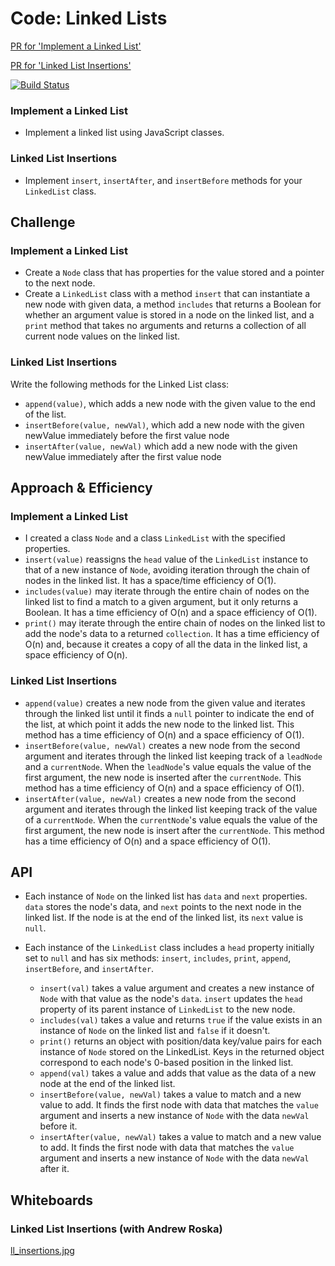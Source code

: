 # Code: Linked Lists
[PR for 'Implement a Linked List'](https://github.com/charmedsatyr-401-advanced-javascript/data-structures-and-algorithms/pull/6)

[PR for 'Linked List Insertions'](https://github.com/charmedsatyr-401-advanced-javascript/data-structures-and-algorithms/pull/7)

[![Build Status](https://travis-ci.org/charmedsatyr-401-advanced-javascript/data-structures-and-algorithms.svg?branch=submission)](https://travis-ci.org/charmedsatyr-401-advanced-javascript/data-structures-and-algorithms)

### Implement a Linked List
* Implement a linked list using JavaScript classes.
### Linked List Insertions
* Implement `insert`, `insertAfter`, and `insertBefore` methods for your `LinkedList` class.

## Challenge
### Implement a Linked List
* Create a `Node` class that has properties for the value stored and a pointer to the next node.
* Create a `LinkedList` class with a method `insert` that can instantiate a new node with given data, a method `includes` that returns a Boolean for whether an argument value is stored in a node on the linked list, and a `print` method that takes no arguments and returns a collection of all current node values on the linked list.
### Linked List Insertions
Write the following methods for the Linked List class:
* `append(value)`, which adds a new node with the given value to the end of the list.
* `insertBefore(value, newVal)`, which add a new node with the given newValue immediately before the first value node
* `insertAfter(value, newVal)` which add a new node with the given newValue immediately after the first value node

## Approach & Efficiency
### Implement a Linked List
* I created a class `Node` and a class `LinkedList` with the specified properties.
* `insert(value)` reassigns the `head` value of the `LinkedList` instance to that of a new instance of `Node`, avoiding iteration through the chain of nodes in the linked list. It has a space/time efficiency of O(1).
* `includes(value)` may iterate through the entire chain of nodes on the linked list to find a match to a given argument, but it only returns a Boolean. It has a time efficiency of O(n) and a space efficiency of O(1).
* `print()` may iterate through the entire chain of nodes on the linked list to add the node's data to a returned `collection`. It has a time efficiency of O(n) and, because it creates a copy of all the data in the linked list, a space efficiency of O(n).
### Linked List Insertions
* `append(value)` creates a new node from the given value and iterates through the linked list until it finds a `null` pointer to indicate the end of the list, at which point it adds the new node to the linked list. This method has a time efficiency of O(n) and a space efficiency of O(1).
* `insertBefore(value, newVal)` creates a new node from the second argument and iterates through the linked list keeping track of a `leadNode` and a `currentNode`. When the `leadNode`'s value equals the value of the first argument, the new node is inserted after the `currentNode`. This method has a time efficiency of O(n) and a space efficiency of O(1). 
* `insertAfter(value, newVal)` creates a new node from the second argument and iterates through the linked list keeping track of the value of a `currentNode`. When the `currentNode`'s value equals the value of the first argument, the new node is insert after the `currentNode`. This method has a time efficiency of O(n) and a space efficiency of O(1).

## API
* Each instance of `Node` on the linked list has `data` and `next` properties. `data` stores the node's data, and `next` points to the next node in the linked list. If the node is at the end of the linked list, its `next` value is `null`.
* Each instance of the `LinkedList` class includes a `head` property initially set to `null` and has six methods: `insert`, `includes`, `print`, `append`, `insertBefore`, and `insertAfter`.

  * `insert(val)` takes a value argument and creates a new instance of `Node` with that value as the node's `data`. `insert` updates the `head` property of its parent instance of `LinkedList` to the new node.
  * `includes(val)` takes a value and returns `true` if the value exists in an instance of `Node` on the linked list and `false` if it doesn't.
  * `print()` returns an object with position/data key/value pairs for each instance of `Node` stored on the LinkedList. Keys in the returned object correspond to each node's 0-based position in the linked list.
  * `append(val)` takes a value and adds that value as the data of a new node at the end of the linked list.
  * `insertBefore(value, newVal)` takes a value to match and a new value to add. It finds the first node with data that matches the `value` argument and inserts a new instance of `Node` with the data `newVal` before it.
  * `insertAfter(value, newVal)` takes a value to match and a new value to add. It finds the first node with data that matches the `value` argument and inserts a new instance of `Node` with the data `newVal` after it.

## Whiteboards
### Linked List Insertions (with Andrew Roska)
[ll_insertions.jpg](../../assets/ll_insertions.jpg)

